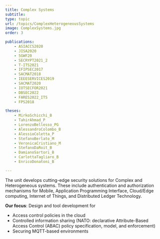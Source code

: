 ```yaml
---
title: Complex Systems
subtitle: 
type: topic
url: /topics/ComplexHeterogeneousSystems
image: ComplexSystems.jpg
order: 3

publications:
    - ASIACCS2020
    - JISA2020
    - 5GWF20
    - SECRYPT2021_2
    - T-ITS2021
    - IFIPSEC2017
    - SACMAT2018
    - IEEESERVICES2019
    - SACMAT2020
    - IOTSECFOR2021
    - DBSEC2022
    - FARES2022_ITS
    - FPS2018

theses:
    - MirkoSchicchi_B
    - TahirAhmad_P
    - LorenzoBellesso_PG
    - AlessandroColombo_B
    - AlessioColetta_P
    - StefanoBerlato_M
    - VeronicaCristiano_M
    - StefanoDaRoit_B
    - DamianoSartori_B
    - CarlottaTagliaro_B
    - EnricoDonatoni_B

---
```

The unit develops cutting-edge security solutions for Complex and
Heterogeneous systems. These include authentication and authorization
mechanisms for  Mobile, Application Programming Interface, Cloud/Edge
computing, Internet of Things, and Distributed Ledger Technology.

**Our focus**: Design and tool development for
- Access control policies in the cloud
- Controlled information sharing (NATO: declarative Attribute-Based Access Control (ABAC) policy specification, model, and enforcement)
- Securing MQTT-based environments
